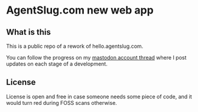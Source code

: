 # AgentSlug.com new web app

## What is this

This is a public repo of a rework of hello.agentslug.com.

You can follow the progress on my [mastodon account thread](https://social.nowicki.io/@hey/110215509956950491)
where I post updates on each stage of a development.

## License
License is open and free in case someone needs some piece of code, and it would turn red during FOSS scans otherwise.
